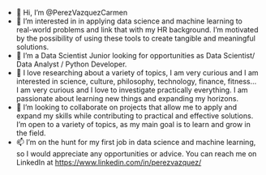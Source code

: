 - 👋 Hi, I’m @PerezVazquezCarmen
- 👀 I’m interested in in applying data science and machine learning to real-world problems and link that with my HR background. I’m motivated by the possibility of using these tools to create tangible and meaningful solutions.
- 🌱 I’m a Data Scientist Junior looking for opportunities as Data Scientist/ Data Analyst / Python Developer.
- 🧠 I love researching about a variety of topics, I am very curious and I am interested in science, culture, philosophy, technology, finance, fitness… I am very curious and I love to investigate practically everything. I am passionate about learning new things and expanding my horizons.
- 💞️ I’m looking to collaborate on projects that allow me to apply and expand my skills while contributing to practical and effective solutions. I’m open to a variety of topics, as my main goal is to learn and grow in the field.
- 📫 I’m on the hunt for my first job in data science and machine learning, so I would appreciate any opportunities or advice. You can reach me on LinkedIn at https://www.linkedin.com/in/perezvazquez/

<!---
PerezVazquezCarmen/PerezVazquezCarmen is a ✨ special ✨ repository because its `README.md` (this file) appears on your GitHub profile.
You can click the Preview link to take a look at your changes.
--->
